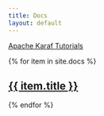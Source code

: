 ```yaml
---
title: Docs
layout: default
---
```


[Apache Karaf Tutorials](http://blog.liquid-reality.de/Karaf-Tutorial/)

{% for item in site.docs %}
  <h2><a href="{{ item.url }}">{{ item.title }}</a></h2>
{% endfor %}
